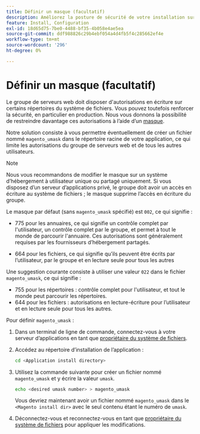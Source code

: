 ```yaml
---
title: Définir un masque (facultatif)
description: Améliorez la posture de sécurité de votre installation sur site Adobe Commerce en limitant les autorisations du système de fichiers.
feature: Install, Configuration
exl-id: 18d65d75-7be0-4488-bf35-4b058e4ae5ea
source-git-commit: ddf988826c29b4ebf054a4d4fb5f4c285662ef4e
workflow-type: tm+mt
source-wordcount: '296'
ht-degree: 0%

---
```


# Définir un masque (facultatif)

Le groupe de serveurs web doit disposer d&#39;autorisations en écriture sur certains répertoires du système de fichiers. Vous pouvez toutefois renforcer la sécurité, en particulier en production. Nous vous donnons la possibilité de restreindre davantage ces autorisations à l’aide d’un [masque](https://www.cyberciti.biz/tips/understanding-linux-unix-umask-value-usage.html).

Notre solution consiste à vous permettre éventuellement de créer un fichier nommé `magento_umask` dans le répertoire racine de votre application, ce qui limite les autorisations du groupe de serveurs web et de tous les autres utilisateurs.

>[!NOTE]
>
>Nous vous recommandons de modifier le masque sur un système d’hébergement à utilisateur unique ou partagé uniquement. Si vous disposez d’un serveur d’applications privé, le groupe doit avoir un accès en écriture au système de fichiers ; le masque supprime l’accès en écriture du groupe.

Le masque par défaut (sans `magento_umask` spécifié) est `002`, ce qui signifie :

* 775 pour les annuaires, ce qui signifie un contrôle complet par l&#39;utilisateur, un contrôle complet par le groupe, et permet à tout le monde de parcourir l&#39;annuaire. Ces autorisations sont généralement requises par les fournisseurs d’hébergement partagés.

* 664 pour les fichiers, ce qui signifie qu’ils peuvent être écrits par l’utilisateur, par le groupe et en lecture seule pour tous les autres

Une suggestion courante consiste à utiliser une valeur `022` dans le fichier `magento_umask`, ce qui signifie :

* 755 pour les répertoires : contrôle complet pour l&#39;utilisateur, et tout le monde peut parcourir les répertoires.
* 644 pour les fichiers : autorisations en lecture-écriture pour l’utilisateur et en lecture seule pour tous les autres.

Pour définir `magento_umask` :

1. Dans un terminal de ligne de commande, connectez-vous à votre serveur d’applications en tant que [propriétaire du système de fichiers](../prerequisites/file-system/overview.md).
1. Accédez au répertoire d’installation de l’application :

   ```bash
   cd <Application install directory>
   ```

1. Utilisez la commande suivante pour créer un fichier nommé `magento_umask` et y écrire la valeur `umask`.

   ```bash
   echo <desired umask number> > magento_umask
   ```

   Vous devriez maintenant avoir un fichier nommé `magento_umask` dans le `<Magento install dir>` avec le seul contenu étant le numéro de `umask`.

1. Déconnectez-vous et reconnectez-vous en tant que [propriétaire du système de fichiers](../prerequisites/file-system/overview.md) pour appliquer les modifications.
